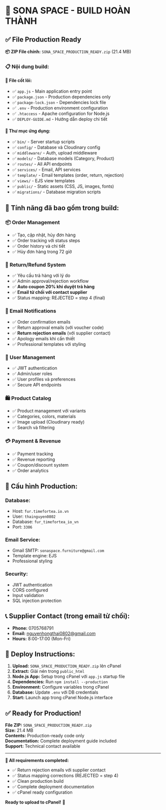 # 🎉 SONA SPACE - BUILD HOÀN THÀNH

## ✅ File Production Ready

**📦 ZIP File chính:** `SONA_SPACE_PRODUCTION_READY.zip` (21.4 MB)

### 📋 Nội dung build:

#### 🔧 File cốt lõi:
- ✅ `app.js` - Main application entry point
- ✅ `package.json` - Production dependencies only  
- ✅ `package-lock.json` - Dependencies lock file
- ✅ `.env` - Production environment configuration
- ✅ `.htaccess` - Apache configuration for Node.js
- ✅ `DEPLOY-GUIDE.md` - Hướng dẫn deploy chi tiết

#### 📁 Thư mục ứng dụng:
- ✅ `bin/` - Server startup scripts
- ✅ `config/` - Database và Cloudinary config
- ✅ `middleware/` - Auth, upload middleware
- ✅ `models/` - Database models (Category, Product)
- ✅ `routes/` - All API endpoints
- ✅ `services/` - Email, API services
- ✅ `template/` - Email templates (order, return, rejection)
- ✅ `views/` - EJS view templates
- ✅ `public/` - Static assets (CSS, JS, images, fonts)
- ✅ `migrations/` - Database migration scripts

## 🚀 Tính năng đã bao gồm trong build:

### 📦 Order Management
- ✅ Tạo, cập nhật, hủy đơn hàng
- ✅ Order tracking với status steps
- ✅ Order history và chi tiết
- ✅ Hủy đơn hàng trong 72 giờ

### 🔄 Return/Refund System
- ✅ Yêu cầu trả hàng với lý do
- ✅ Admin approval/rejection workflow
- ✅ **Auto coupon 20% khi duyệt trả hàng**
- ✅ **Email từ chối với contact supplier**
- ✅ Status mapping: REJECTED = step 4 (final)

### 📧 Email Notifications
- ✅ Order confirmation emails
- ✅ Return approval emails (với voucher code)
- ✅ **Return rejection emails** (với supplier contact)
- ✅ Apology emails khi cần thiết
- ✅ Professional templates với styling

### 👥 User Management  
- ✅ JWT authentication
- ✅ Admin/user roles
- ✅ User profiles và preferences
- ✅ Secure API endpoints

### 🛍️ Product Catalog
- ✅ Product management với variants
- ✅ Categories, colors, materials
- ✅ Image upload (Cloudinary ready)
- ✅ Search và filtering

### 💳 Payment & Revenue
- ✅ Payment tracking
- ✅ Revenue reporting
- ✅ Coupon/discount system
- ✅ Order analytics

## 🔧 Cấu hình Production:

### Database:
- Host: `fur.timefortea.io.vn`
- User: `thainguyen0802`
- Database: `fur_timefortea_io_vn`
- Port: `3306`

### Email Service:
- Gmail SMTP: `sonaspace.furniture@gmail.com`
- Template engine: EJS
- Professional styling

### Security:
- JWT authentication
- CORS configured
- Input validation
- SQL injection protection

## 📞 Supplier Contact (trong email từ chối):
- **Phone:** 0705768791
- **Email:** nguyenhongthai0802@gmail.com
- **Hours:** 8:00-17:00 (Mon-Fri)

## 🚀 Deploy Instructions:

1. **Upload:** `SONA_SPACE_PRODUCTION_READY.zip` lên cPanel
2. **Extract:** Giải nén trong `public_html`
3. **Node.js App:** Setup trong cPanel với `app.js` startup file
4. **Dependencies:** Run `npm install --production`
5. **Environment:** Configure variables trong cPanel
6. **Database:** Update `.env` với DB credentials
7. **Start:** Launch app trong cPanel Node.js interface

## ✅ Ready for Production!

**File ZIP:** `SONA_SPACE_PRODUCTION_READY.zip`  
**Size:** 21.4 MB  
**Contents:** Production-ready code only  
**Documentation:** Complete deployment guide included  
**Support:** Technical contact available  

---

**🎯 All requirements completed:**
- ✅ Return rejection emails với supplier contact
- ✅ Status mapping corrections (REJECTED = step 4)
- ✅ Clean production build
- ✅ Complete deployment documentation
- ✅ cPanel ready configuration

**Ready to upload to cPanel!** 🚀
